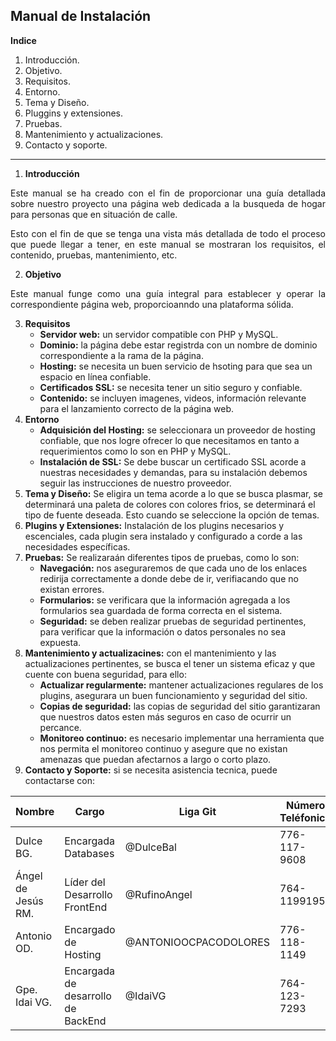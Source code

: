 ## **Manual de Instalación**
**Indice**
1. Introducción.
2. Objetivo.
3. Requisitos.
4. Entorno.
5. Tema y Diseño.
6. Pluggins y extensiones.
7. Pruebas.
8. Mantenimiento y actualizaciones.
9. Contacto y soporte.
****


1. **Introducción**
<p align = "justify">
Este manual se ha creado con el fin de proporcionar una guía detallada sobre nuestro proyecto una página web dedicada a la busqueda de hogar para personas que en situación de calle.</p>
<p align ="justify">Esto con el fin de que se tenga una vista más detallada de todo el proceso que puede llegar a tener, en este manual se mostraran los requisitos, el contenido, pruebas, mantenimiento, etc.</p>


2. **Objetivo**
<p align = "justify">Este manual funge como una guía integral para establecer y operar la correspondiente página web, proporcioanndo una plataforma sólida.</p>

3. **Requisitos**
    - **Servidor web:** un servidor compatible con PHP y MySQL.
    - **Dominio:** la página debe estar registrda con un nombre de dominio correspondiente a la rama de la página.
    - **Hosting:** se necesita un buen servicio de hsoting para que sea un espacio en línea confiable.
    - **Certificados SSL:** se necesita tener un sitio seguro y confiable.
    - **Contenido:** se incluyen imagenes, videos, información relevante para el lanzamiento correcto de la página web.
4. **Entorno**
    - **Adquisición del Hosting:** se seleccionara un proveedor de hosting confiable, que nos logre ofrecer lo que necesitamos en tanto a requerimientos como lo son en PHP y MySQL.
    - **Instalación de SSL:** Se debe buscar un certificado SSL acorde a nuestras necesidades y demandas, para su instalación debemos seguir las instrucciones de nuestro proveedor.
5. **Tema y Diseño:** Se eligira un tema acorde a lo que se busca plasmar, se determinará una paleta de colores con colores frios, se determinará el tipo de fuente deseada. Esto cuando se seleccione la opción de temas. 
6. **Plugins y Extensiones:** Instalación de los plugins necesarios y escenciales, cada plugin sera instalado y configurado a corde a las necesidades específicas.
7. **Pruebas:** Se realizaraán diferentes tipos de pruebas, como lo son:
     - **Navegación:** nos aseguraremos de que cada uno de los enlaces redirija correctamente a donde debe de ir, verifiacando que no existan errores.
    - **Formularios:** se verificara que la información agregada a los formularios sea guardada de forma correcta en el sistema.
    - **Seguridad:** se deben realizar pruebas de seguridad pertinentes, para verificar que la información o datos personales no sea expuesta.
8. **Mantenimiento y actualizacines:** con el mantenimiento y las actualizaciones pertinentes, se busca el tener un sistema eficaz y que cuente con buena seguridad, para ello:
    - **Actualizar regularmente:** mantener actualizaciones regulares de los plugins, asegurara un buen funcionamiento y seguridad del sitio.
    - **Copias de seguridad:** las copias de seguridad del sitio garantizaran que nuestros datos esten más seguros en caso de ocurrir un percance.
    - **Monitoreo continuo:** es necesario implementar una herramienta que nos permita el monitoreo continuo y asegure que no existan amenazas que puedan afectarnos a largo o corto plazo.
9. **Contacto y Soporte:** si se necesita asistencia tecnica, puede contactarse con:

|Nombre|Cargo|Liga Git|Número Teléfonico|
|------|-----|--------|------|
|Dulce BG.|Encargada Databases|@DulceBal|776-117-9608|
|Ángel de Jesús RM.|Líder del Desarrollo FrontEnd|@RufinoAngel|764-1199195|
|Antonio OD.|Encargado de Hosting|@ANTONIOOCPACODOLORES|776-118-1149|
|Gpe. Idai VG.|Encargada de desarrollo de BackEnd|@IdaiVG|764-123-7293|
